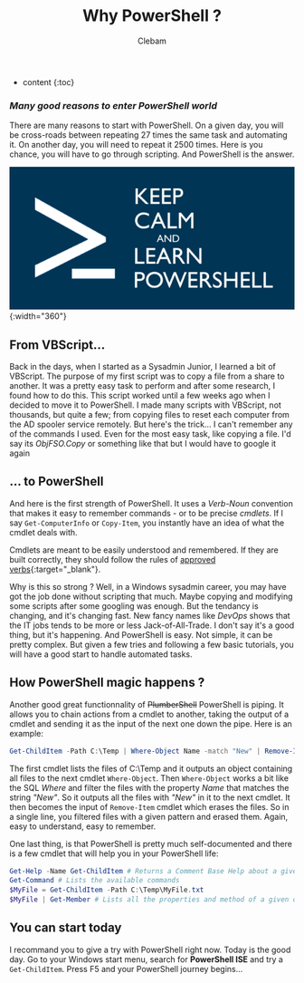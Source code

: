 ﻿---
layout: post
title:  "Why PowerShell ?"
categories: PowerShell
tags:  beginner
author: Clebam
---
* content
{:toc}

<!-- A short phrase of preview with a short text -->
### _Many good reasons to enter PowerShell world_

There are many reasons to start with PowerShell. On a given day, you will be cross-roads between repeating 27 times the same task and automating it. On another day, you will need to repeat it 2500 times. Here is you chance, you will have to go through scripting. And PowerShell is the answer.

![Image](/img/posh840x420.png){:width="360"} <!--Standard width: 300px-->

<!--End_Preview-->

## From VBScript...

Back in the days, when I started as a Sysadmin Junior, I learned a bit of VBScript. The purpose of my first script was to copy a file from a share to another. It was a pretty easy task to perform and after some research, I found how to do this. This script worked until a few weeks ago when I decided to move it to PowerShell.
I made many scripts with VBScript, not thousands, but quite a few; from copying files to reset each computer from the AD spooler service remotely. But here's the trick... I can't remember any of the commands I used. Even for the most easy task, like copying a file. I'd say its _ObjFSO.Copy_ or something like that but I would have to google it again

## ... to PowerShell
And here is the first strength of PowerShell. It uses a _Verb-Noun_ convention that makes it easy to remember commands - or to be precise _cmdlets_.
If I say `Get-ComputerInfo` or `Copy-Item`, you instantly have an idea of what the cmdlet deals with.

Cmdlets are meant to be easily understood and remembered. If they are built correctly, they should follow the rules of [approved verbs](https://msdn.microsoft.com/en-us/library/ms714428(v=vs.85).aspx){:target="_blank"}.

Why is this so strong ? Well, in a Windows sysadmin career, you may have got the job done without scripting that much. Maybe copying and modifying some scripts after some googling was enough. But the tendancy is changing, and it's changing fast. New fancy names like _DevOps_ shows that the IT jobs tends to be more or less Jack-of-All-Trade. I don't say it's a good thing, but it's happening. And PowerShell is easy. Not simple, it can be pretty complex. But given a few tries and following a few basic tutorials, you will have a good start to handle automated tasks.

## How PowerShell magic happens ?

Another good great functionnality of ~~PlumberShell~~ PowerShell is piping. It allows you to chain actions from a cmdlet to another, taking the output of a cmdlet and sending it as the input of the next one down the pipe.
Here is an example:
```powershell
Get-ChildItem -Path C:\Temp | Where-Object Name -match "New" | Remove-Item
```
The first cmdlet lists the files of C:\Temp and it outputs an object containing all files to the next cmdlet `Where-Object`. Then `Where-Object` works a bit like the SQL _Where_ and filter the files with the property _Name_ that matches the string _"New"_. So it outputs all the files with _"New"_ in it to the next cmdlet. It then becomes the input of `Remove-Item` cmdlet which erases the files.
So in a single line, you filtered files with a given pattern and erased them. Again, easy to understand, easy to remember.

One last thing, is that PowerShell is pretty much self-documented and there is a few cmdlet that will help you in your PowerShell life:
```powershell
Get-Help -Name Get-ChildItem # Returns a Comment Base Help about a given cmdlet
Get-Command # Lists the available commands
$MyFile = Get-ChildItem -Path C:\Temp\MyFile.txt
$MyFile | Get-Member # Lists all the properties and method of a given object
```
## You can start today
I recommand you to give a try with PowerShell right now. Today is the good day. Go to your Windows start menu, search for **PowerShell ISE** and try a `Get-ChildItem`. Press F5 and your PowerShell journey begins...